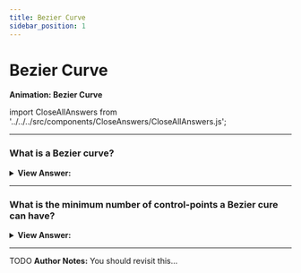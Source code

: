 ```yaml
---
title: Bezier Curve
sidebar_position: 1
---
```


# Bezier Curve

**Animation: Bezier Curve**

<head>
  <title>Bezier Curve - JavaScript Interview Questions & Answers</title>
  <meta charSet="utf-8" />  
</head>

import CloseAllAnswers from '../../../src/components/CloseAnswers/CloseAllAnswers.js';

<CloseAllAnswers />

---

### What is a Bezier curve?

<details>
  <summary><strong>View Answer:</strong></summary>
  <div>
  <div><strong>Interview Response:</strong> Bezier curves are used in computer graphics to draw shapes, for CSS animation and in many other places. They are an amazingly simple thing, worth studying once, and then feel comfortable in the world of vector graphics and advanced animations.
    </div>
  </div>
</details>

---

### What is the minimum number of control-points a Bezier cure can have?

<details>
  <summary><strong>View Answer:</strong></summary>
  <div>
  <div><strong>Interview Response:</strong> Bezier curves can have 2, 3, 4 or more control points, but the minimum number is 2.
    </div>
  </div>
</details>

---

TODO **Author Notes:** You should revisit this…
